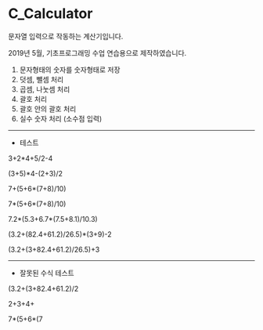 # C_Calculator

문자열 입력으로 작동하는 계산기입니다.

2019년 5월, 기초프로그래밍 수업 연습용으로 제작하였습니다.

1. 문자형태의 숫자를 숫자형태로 저장
2. 덧셈, 뺄셈 처리
3. 곱셈, 나눗셈 처리
4. 괄호 처리
5. 괄호 안의 괄호 처리
6. 실수 숫자 처리 (소수점 입력)
---
* 테스트

3+2*4+5/2-4

(3+5)*4-(2+3)/2

7+(5+6*(7+8)/10)

7*(5+6*(7+8)/10)

7.2*(5.3+6.7*(7.5+8.1)/10.3)

(3.2+(82.4+61.2)/26.5)*(3+9)-2

(3.2+(3+82.4+61.2)/26.5)+3

---
* 잘못된 수식 테스트

(3.2+(3+82.4+61.2)/2

2+3+4+

7*(5+6*(7
